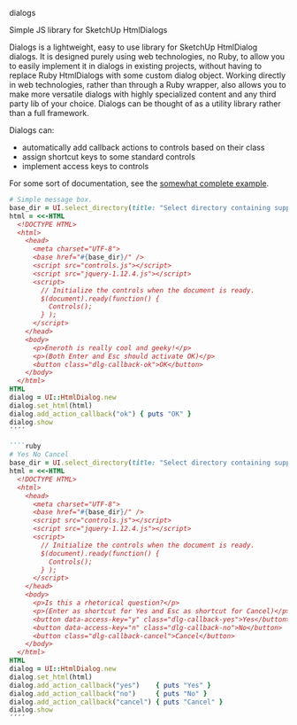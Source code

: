 dialogs

Simple JS library for SketchUp HtmlDialogs


Dialogs is a lightweight, easy to use library for SketchUp HtmlDialog
dialogs. It is designed purely using web technologies, no Ruby, to allow you to
easily implement it in dialogs in existing projects, without having to replace
Ruby HtmlDialogs with some custom dialog object. Working directly in web
technologies, rather than through a Ruby wrapper, also allows you to make more
versatile dialogs with highly specialized content and any third party lib of
your choice. Dialogs can be thought of as a utility library rather than a full
framework.

Dialogs can:
- automatically add callback actions to controls based on their class
- assign shortcut keys to some standard controls
- implement access keys to controls

For some sort of documentation, see the [somewhat complete example](examples/controls.html).

````ruby
# Simple message box.
base_dir = UI.select_directory(title: "Select directory containing support files")
html = <<-HTML
  <!DOCTYPE HTML>
  <html>
    <head>
      <meta charset="UTF-8">
      <base href="#{base_dir}/" />
      <script src="controls.js"></script>
      <script src="jquery-1.12.4.js"></script>
      <script>
        // Initialize the controls when the document is ready.
        $(document).ready(function() {
          Controls();
        } );
      </script>
    </head>
    <body>
      <p>Eneroth is really cool and geeky!</p>
      <p>(Both Enter and Esc should activate OK)</p>
      <button class="dlg-callback-ok">OK</button>
    </body>
  </html>
HTML
dialog = UI::HtmlDialog.new
dialog.set_html(html)
dialog.add_action_callback("ok") { puts "OK" }
dialog.show
´´´´

````ruby
# Yes No Cancel
base_dir = UI.select_directory(title: "Select directory containing support files")
html = <<-HTML
  <!DOCTYPE HTML>
  <html>
    <head>
      <meta charset="UTF-8">
      <base href="#{base_dir}/" />
      <script src="controls.js"></script>
      <script src="jquery-1.12.4.js"></script>
      <script>
        // Initialize the controls when the document is ready.
        $(document).ready(function() {
          Controls();
        } );
      </script>
    </head>
    <body>
      <p>Is this a rhetorical question?</p>
      <p>(Enter as shortcut for Yes and Esc as shortcut for Cancel)</p>
      <button data-access-key="y" class="dlg-callback-yes">Yes</button>
      <button data-access-key="n" class="dlg-callback-no">No</button>
      <button class="dlg-callback-cancel">Cancel</button>
    </body>
  </html>
HTML
dialog = UI::HtmlDialog.new
dialog.set_html(html)
dialog.add_action_callback("yes")    { puts "Yes" }
dialog.add_action_callback("no")     { puts "No" }
dialog.add_action_callback("cancel") { puts "Cancel" }
dialog.show
´´´´
